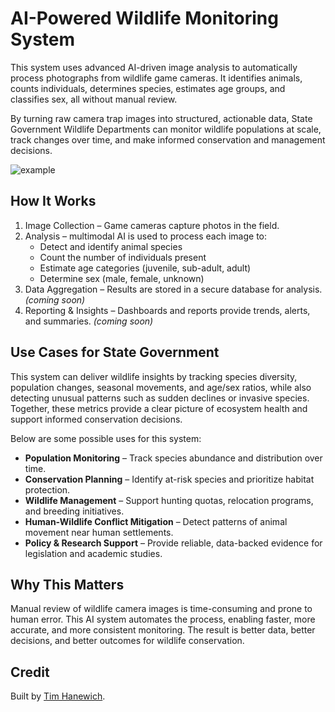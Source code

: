 # AI-Powered Wildlife Monitoring System
This system uses advanced AI-driven image analysis to automatically process photographs from wildlife game cameras. It identifies animals, counts individuals, determines species, estimates age groups, and classifies sex, all without manual review.

By turning raw camera trap images into structured, actionable data, State Government Wildlife Departments can monitor wildlife populations at scale, track changes over time, and make informed conservation and management decisions.

![example](https://i.imgur.com/D0DG1Tg.png)

## How It Works
1. Image Collection – Game cameras capture photos in the field.
2. Analysis – multimodal AI is used to process each image to:
    - Detect and identify animal species
    - Count the number of individuals present
    - Estimate age categories (juvenile, sub-adult, adult)
    - Determine sex (male, female, unknown)
3. Data Aggregation – Results are stored in a secure database for analysis. *(coming soon)*
4. Reporting & Insights – Dashboards and reports provide trends, alerts, and summaries. *(coming soon)*

## Use Cases for State Government
This system can deliver wildlife insights by tracking species diversity, population changes, seasonal movements, and age/sex ratios, while also detecting unusual patterns such as sudden declines or invasive species. Together, these metrics provide a clear picture of ecosystem health and support informed conservation decisions.

Below are some possible uses for this system:

- **Population Monitoring** – Track species abundance and distribution over time.
- **Conservation Planning** – Identify at-risk species and prioritize habitat protection.
- **Wildlife Management** – Support hunting quotas, relocation programs, and breeding initiatives.
- **Human-Wildlife Conflict Mitigation** – Detect patterns of animal movement near human settlements.
- **Policy & Research Support** – Provide reliable, data-backed evidence for legislation and academic studies.

## Why This Matters
Manual review of wildlife camera images is time-consuming and prone to human error. This AI system automates the process, enabling faster, more accurate, and more consistent monitoring. The result is better data, better decisions, and better outcomes for wildlife conservation.

## Credit
Built by [Tim Hanewich](https://github.com/TimHanewich).